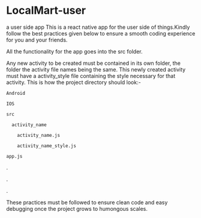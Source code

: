 # LocalMart-user
a user side app
This is a react native app for the user side of things.Kindly follow the best practices given below to ensure a smooth coding experience
for you and your friends.


All the functionality for the app goes into the src folder.

Any new activity to be created must be contained in its own folder, the folder the activity file names being the same.
This newly created activity must have a activity_style file containing the style necessary for that activity.
This is how the project directory should look:-


    Android
  
    IOS
  
    src
  
      activity_name
    
        activity_name.js
      
        activity_name_style.js
  
    app.js
  
  .
  
  .
  
  .

These practices must be followed to ensure clean code and easy debugging once the project grows to humongous scales.



